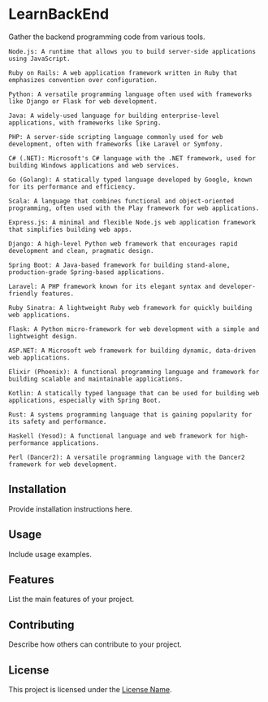 # LearnBackEnd

Gather the backend programming code from various tools.

	Node.js: A runtime that allows you to build server-side applications using JavaScript.
	
	Ruby on Rails: A web application framework written in Ruby that emphasizes convention over configuration.
	
	Python: A versatile programming language often used with frameworks like Django or Flask for web development.
	
	Java: A widely-used language for building enterprise-level applications, with frameworks like Spring.
	
	PHP: A server-side scripting language commonly used for web development, often with frameworks like Laravel or Symfony.
	
	C# (.NET): Microsoft's C# language with the .NET framework, used for building Windows applications and web services.
	
	Go (Golang): A statically typed language developed by Google, known for its performance and efficiency.
	
	Scala: A language that combines functional and object-oriented programming, often used with the Play framework for web applications.
	
	Express.js: A minimal and flexible Node.js web application framework that simplifies building web apps.
	
	Django: A high-level Python web framework that encourages rapid development and clean, pragmatic design.
	
	Spring Boot: A Java-based framework for building stand-alone, production-grade Spring-based applications.
	
	Laravel: A PHP framework known for its elegant syntax and developer-friendly features.
	
	Ruby Sinatra: A lightweight Ruby web framework for quickly building web applications.
	
	Flask: A Python micro-framework for web development with a simple and lightweight design.
	
	ASP.NET: A Microsoft web framework for building dynamic, data-driven web applications.
	
	Elixir (Phoenix): A functional programming language and framework for building scalable and maintainable applications.
	
	Kotlin: A statically typed language that can be used for building web applications, especially with Spring Boot.
	
	Rust: A systems programming language that is gaining popularity for its safety and performance.
	
	Haskell (Yesod): A functional language and web framework for high-performance applications.
	
	Perl (Dancer2): A versatile programming language with the Dancer2 framework for web development.

## Installation

Provide installation instructions here.

## Usage

Include usage examples.

## Features

List the main features of your project.

## Contributing

Describe how others can contribute to your project.

## License

This project is licensed under the [License Name](LICENSE).
